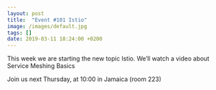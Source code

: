 ```yaml
---
layout: post
title:  "Event #101 Istio"
image: /images/default.jpg
tags: []
date: 2019-03-11 18:24:00 +0200
---
```


This week we are starting the new topic Istio. We’ll watch a video about Service Meshing Basics[]()

Join us next Thursday, at 10:00 in Jamaica (room 223)